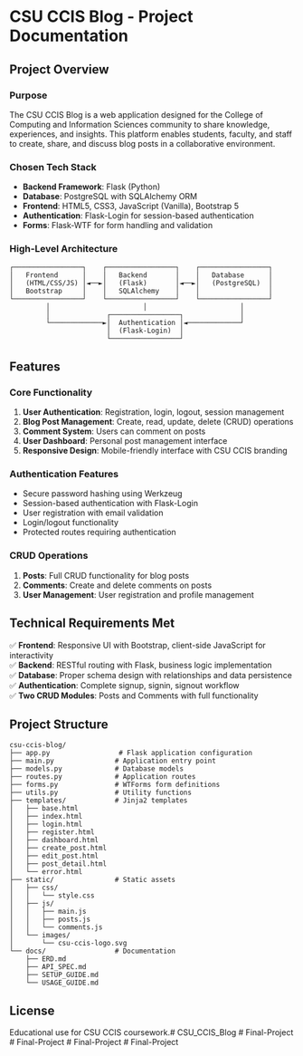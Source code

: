 # CSU CCIS Blog - Project Documentation

## Project Overview

### Purpose
The CSU CCIS Blog is a web application designed for the College of Computing and Information Sciences community to share knowledge, experiences, and insights. This platform enables students, faculty, and staff to create, share, and discuss blog posts in a collaborative environment.

### Chosen Tech Stack
- **Backend Framework**: Flask (Python)
- **Database**: PostgreSQL with SQLAlchemy ORM
- **Frontend**: HTML5, CSS3, JavaScript (Vanilla), Bootstrap 5
- **Authentication**: Flask-Login for session-based authentication
- **Forms**: Flask-WTF for form handling and validation

### High-Level Architecture

```
┌─────────────────┐    ┌─────────────────┐    ┌─────────────────┐
│   Frontend      │    │   Backend       │    │   Database      │
│   (HTML/CSS/JS) │◄──►│   (Flask)       │◄──►│   (PostgreSQL)  │
│   Bootstrap     │    │   SQLAlchemy    │    │                 │
└─────────────────┘    └─────────────────┘    └─────────────────┘
         │                       │                       │
         │              ┌─────────────────┐              │
         └─────────────►│  Authentication │◄─────────────┘
                        │  (Flask-Login)  │
                        └─────────────────┘
```

## Features

### Core Functionality
1. **User Authentication**: Registration, login, logout, session management
2. **Blog Post Management**: Create, read, update, delete (CRUD) operations
3. **Comment System**: Users can comment on posts
4. **User Dashboard**: Personal post management interface
5. **Responsive Design**: Mobile-friendly interface with CSU CCIS branding

### Authentication Features
- Secure password hashing using Werkzeug
- Session-based authentication with Flask-Login
- User registration with email validation
- Login/logout functionality
- Protected routes requiring authentication

### CRUD Operations
1. **Posts**: Full CRUD functionality for blog posts
2. **Comments**: Create and delete comments on posts
3. **User Management**: User registration and profile management

## Technical Requirements Met

✅ **Frontend**: Responsive UI with Bootstrap, client-side JavaScript for interactivity  
✅ **Backend**: RESTful routing with Flask, business logic implementation  
✅ **Database**: Proper schema design with relationships and data persistence  
✅ **Authentication**: Complete signup, signin, signout workflow  
✅ **Two CRUD Modules**: Posts and Comments with full functionality  

## Project Structure

```
csu-ccis-blog/
├── app.py                 # Flask application configuration
├── main.py               # Application entry point
├── models.py             # Database models
├── routes.py             # Application routes
├── forms.py              # WTForms form definitions
├── utils.py              # Utility functions
├── templates/            # Jinja2 templates
│   ├── base.html
│   ├── index.html
│   ├── login.html
│   ├── register.html
│   ├── dashboard.html
│   ├── create_post.html
│   ├── edit_post.html
│   ├── post_detail.html
│   └── error.html
├── static/               # Static assets
│   ├── css/
│   │   └── style.css
│   ├── js/
│   │   ├── main.js
│   │   ├── posts.js
│   │   └── comments.js
│   └── images/
│       └── csu-ccis-logo.svg
└── docs/                 # Documentation
    ├── ERD.md
    ├── API_SPEC.md
    ├── SETUP_GUIDE.md
    └── USAGE_GUIDE.md
```


## License
Educational use for CSU CCIS coursework.# CSU_CCIS_Blog
#   F i n a l - P r o j e c t  
 #   F i n a l - P r o j e c t  
 #   F i n a l - P r o j e c t  
 #   F i n a l - P r o j e c t  
 